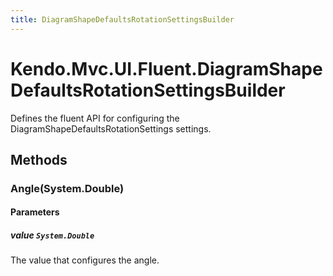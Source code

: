 ```yaml
---
title: DiagramShapeDefaultsRotationSettingsBuilder
---
```


# Kendo.Mvc.UI.Fluent.DiagramShapeDefaultsRotationSettingsBuilder
Defines the fluent API for configuring the DiagramShapeDefaultsRotationSettings settings.




## Methods


### Angle(System.Double)



#### Parameters

##### value `System.Double`
The value that configures the angle.






